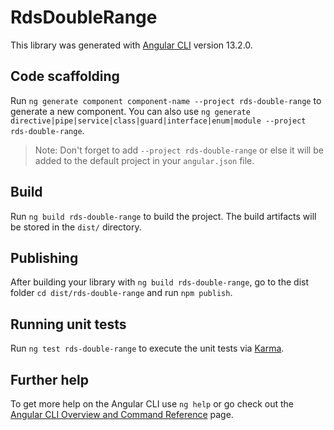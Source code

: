 # RdsDoubleRange

This library was generated with [Angular CLI](https://github.com/angular/angular-cli) version 13.2.0.

## Code scaffolding

Run `ng generate component component-name --project rds-double-range` to generate a new component. You can also use `ng generate directive|pipe|service|class|guard|interface|enum|module --project rds-double-range`.
> Note: Don't forget to add `--project rds-double-range` or else it will be added to the default project in your `angular.json` file. 

## Build

Run `ng build rds-double-range` to build the project. The build artifacts will be stored in the `dist/` directory.

## Publishing

After building your library with `ng build rds-double-range`, go to the dist folder `cd dist/rds-double-range` and run `npm publish`.

## Running unit tests

Run `ng test rds-double-range` to execute the unit tests via [Karma](https://karma-runner.github.io).

## Further help

To get more help on the Angular CLI use `ng help` or go check out the [Angular CLI Overview and Command Reference](https://angular.io/cli) page.
